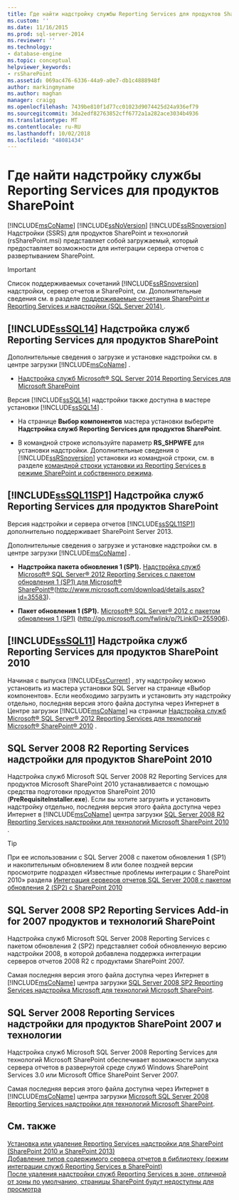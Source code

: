 ```yaml
---
title: Где найти надстройку службы Reporting Services для продуктов SharePoint | Документы Майкрософт
ms.custom: ''
ms.date: 11/16/2015
ms.prod: sql-server-2014
ms.reviewer: ''
ms.technology:
- database-engine
ms.topic: conceptual
helpviewer_keywords:
- rsSharePoint
ms.assetid: 069ac476-6336-44a9-a0e7-db1c4888948f
author: markingmyname
ms.author: maghan
manager: craigg
ms.openlocfilehash: 7439be810f1d77cc01023d9074425d24a936ef79
ms.sourcegitcommit: 3da2edf82763852cff6772a1a282ace3034b4936
ms.translationtype: MT
ms.contentlocale: ru-RU
ms.lasthandoff: 10/02/2018
ms.locfileid: "48081434"
---
```

# <a name="where-to-find-the-reporting-services-add-in-for-sharepoint-products"></a>Где найти надстройку службы Reporting Services для продуктов SharePoint
  [!INCLUDE[msCoName](../../includes/msconame-md.md)] [!INCLUDE[ssNoVersion](../../includes/ssnoversion-md.md)] [!INCLUDE[ssRSnoversion](../../includes/ssrsnoversion-md.md)] Надстройки (SSRS) для продуктов SharePoint и технологий (rsSharePoint.msi) представляет собой загружаемый, который предоставляет возможности для интеграции сервера отчетов с развертыванием SharePoint.  
  
> [!IMPORTANT]  
>  Список поддерживаемых сочетаний [!INCLUDE[ssRSnoversion](../../includes/ssrsnoversion-md.md)] надстройки, сервер отчетов и SharePoint, см. Дополнительные сведения см. в разделе [поддерживаемые сочетания SharePoint и Reporting Services и надстройки &#40;SQL Server 2014&#41; ](supported-combinations-of-sharepoint-and-reporting-services-server.md).  
  
##  <a name="bkmk_sql14"></a> [!INCLUDE[ssSQL14](../../includes/sssql14-md.md)] Надстройка служб Reporting Services для продуктов SharePoint  
 Дополнительные сведения о загрузке и установке надстройки см. в центре загрузки [!INCLUDE[msCoName](../../includes/msconame-md.md)] .  
  
-   [Надстройка служб Microsoft® SQL Server 2014 Reporting Services для Microsoft SharePoint](http://go.microsoft.com/fwlink/?LinkID=324852)  
  
 Версия [!INCLUDE[ssSQL14](../../includes/sssql14-md.md)] надстройки также доступна в мастере установки [!INCLUDE[ssSQL14](../../includes/sssql14-md.md)] .  
  
-   На странице **Выбор компонентов** мастера установки выберите **Надстройка служб Reporting Services для продуктов SharePoint**.  
  
-   В командной строке используйте параметр **RS_SHPWFE** для установки надстройки. Дополнительные сведения о [!INCLUDE[ssRSnoversion](../../includes/ssrsnoversion-md.md)] установки из командной строки, см. в разделе [командной строки установки из Reporting Services в режиме SharePoint и собственного режима](install-reporting-services-at-the-command-prompt.md).  
  
##  <a name="bkmk_sql11sp1"></a> [!INCLUDE[ssSQL11SP1](../../includes/sssql11sp1-md.md)] Надстройка служб Reporting Services для продуктов SharePoint  
 Версия надстройки и сервера отчетов [!INCLUDE[ssSQL11SP1](../../includes/sssql11sp1-md.md)] дополнительно поддерживает SharePoint Server 2013.  
  
 Дополнительные сведения о загрузке и установке надстройки см. в центре загрузки [!INCLUDE[msCoName](../../includes/msconame-md.md)] .  
  
-   **Надстройка пакета обновления 1 (SP1).** [Надстройка служб Microsoft® SQL Server® 2012 Reporting Services с пакетом обновления 1 (SP1) для Microsoft® SharePoint®](http://www.microsoft.com/download/details.aspx?id=35583)(http://www.microsoft.com/download/details.aspx?id=35583).  
  
-   **Пакет обновления 1 (SP1).** [Microsoft® SQL Server® 2012 с пакетом обновления 1 (SP1)](http://go.microsoft.com/fwlink/p/?LinkID=255906) (http://go.microsoft.com/fwlink/p/?LinkID=255906).  
  
##  <a name="bkmk_sql11"></a> [!INCLUDE[ssSQL11](../../includes/sssql11-md.md)] Надстройка служб Reporting Services для продуктов SharePoint 2010  
 Начиная с выпуска [!INCLUDE[ssCurrent](../../includes/sscurrent-md.md)] , эту надстройку можно установить из мастера установки SQL Server на странице «Выбор компонентов». Если необходимо загрузить и установить эту надстройку отдельно, последняя версия этого файла доступна через Интернет в Центре загрузки [!INCLUDE[msCoName](../../includes/msconame-md.md)] на странице [Надстройка служб Microsoft® SQL Server® 2012 Reporting Services для технологий Microsoft® SharePoint® 2010](http://go.microsoft.com/fwlink/?LinkID=207242) .  
  
##  <a name="bkmk_sql2008r2"></a> SQL Server 2008 R2 Reporting Services надстройки для продуктов SharePoint 2010  
 Надстройка служб Microsoft SQL Server 2008 R2 Reporting Services для продуктов Microsoft SharePoint 2010 устанавливается с помощью средства подготовки продуктов SharePoint 2010 (**PreRequisiteInstaller.exe**). Если вы хотите загрузить и установить надстройку отдельно, последняя версия этого файла доступна через Интернет в [!INCLUDE[msCoName](../../includes/msconame-md.md)] центра загрузки [SQL Server 2008 R2 Reporting Services надстройки для технологий Microsoft SharePoint 2010 ](http://go.microsoft.com/fwlink/?LinkID=164654).  
  
> [!TIP]  
>  При ее использовании с SQL Server 2008 с пакетом обновления 1 (SP1) и накопительным обновлением 8 или более поздней версии просмотрите подраздел «Известные проблемы интеграции с SharePoint 2010» раздела [Интеграция серверов отчетов SQL Server 2008 с пакетом обновления 2 (SP2) с SharePoint 2010](http://technet.microsoft.com/library/ff946055%28SQL.100%29.aspx)  
  
##  <a name="bkmk_sql2008sp2"></a> SQL Server 2008 SP2 Reporting Services Add-in for 2007 продуктов и технологий SharePoint  
 Надстройка служб Microsoft SQL Server 2008 Reporting Services с пакетом обновления 2 (SP2) представляет собой обновленную версию надстройки 2008, в которой добавлена поддержка интеграции серверов отчетов 2008 R2 с продуктами SharePoint 2007.  
  
 Самая последняя версия этого файла доступна через Интернет в [!INCLUDE[msCoName](../../includes/msconame-md.md)] центра загрузки [SQL Server 2008 SP2 Reporting Services надстройка Microsoft для технологий Microsoft SharePoint](http://go.microsoft.com/fwlink/?LinkID=204594).  
  
##  <a name="bkmk_sql2008"></a> SQL Server 2008 Reporting Services надстройки для продуктов SharePoint 2007 и технологии  
 Надстройка служб Microsoft SQL Server 2008 Reporting Services для технологий Microsoft SharePoint обеспечивает возможности запуска сервера отчетов в развернутой среде служб Windows SharePoint Services 3.0 или Microsoft Office SharePoint Server 2007.  
  
 Самая последняя версия этого файла доступна через Интернет в [!INCLUDE[msCoName](../../includes/msconame-md.md)] центра загрузки [Microsoft SQL Server 2008 Reporting Services надстройки для технологий Microsoft SharePoint](http://go.microsoft.com/fwlink/?LinkID=204813).  
  
## <a name="see-also"></a>См. также  
 [Установка или удаление Reporting Services надстройки для SharePoint &#40;SharePoint 2010 и SharePoint 2013&#41;](install-or-uninstall-the-reporting-services-add-in-for-sharepoint.md)   
 [Добавление типов содержимого сервера отчетов в библиотеку &#40;режим интеграции служб Reporting Services в SharePoint&#41;](../add-reporting-services-content-types-to-a-sharepoint-library.md)   
 [После удаления надстройки служб Reporting Services в зоне, отличной от зоны по умолчанию, страницы SharePoint будут недоступны для просмотра](http://support.microsoft.com/kb/2009212)  
  
  
